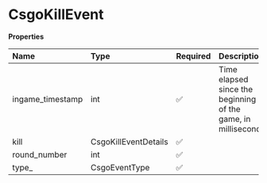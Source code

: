 # CsgoKillEvent

**Properties**

| Name             | Type                 | Required | Description                                                   |
| :--------------- | :------------------- | :------- | :------------------------------------------------------------ |
| ingame_timestamp | int                  | ✅       | Time elapsed since the beginning of the game, in milliseconds |
| kill             | CsgoKillEventDetails | ✅       |                                                               |
| round_number     | int                  | ✅       |                                                               |
| type\_           | CsgoEventType        | ✅       |                                                               |

<!-- This file was generated by liblab | https://liblab.com/ -->
